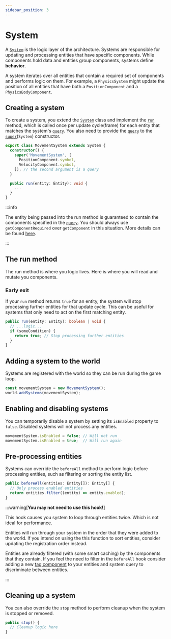 ```yaml
---
sidebar_position: 3
---
```


# System

A [`System`](../../api/classes/System) is the logic layer of the architecture. Systems are responsible for updating and processing entities that have specific components. While components hold data and entities group components, systems define **behavior**.

A system iterates over all entities that contain a required set of components and performs logic on them. For example, a `PhysicsSystem` might update the position of all entities that have both a `PositionComponent` and a `PhysicsBodyComponent`.

## Creating a system

To create a system, you extend the [`System`](../../api/classes/System) class and implement the [`run`](../../api/classes/System#run) method, which is called once per update cycle(frame) for each entity that matches the system's [`query`](../ecs/query.md). You also need to provide the [`query`](../ecs/query.md) to the [`super`](https://developer.mozilla.org/en-US/docs/Web/JavaScript/Reference/Operators/super)(`System`) constructor.

```ts
export class MovementSystem extends System {
  constructor() {
    super('MovementSystem', [
      PositionComponent.symbol,
      VelocityComponent.symbol,
    ]); // the second argument is a query
  }

  public run(entity: Entity): void {
    ...
  }
}
```

:::info

The entity being passed into the run method is guaranteed to contain the components specified in the [`query`](../ecs/query.md). You should always use `getComponentRequired` over `getComponent` in this situation. More details can be found [here](../ecs/entity.md#get-a-single-component).

:::

## The run method

The run method is where you logic lives. Here is where you will read and mutate you components. 

### Early exit

If your `run` method returns `true` for an entity, the system will stop processing further entities for that update cycle. This can be useful for systems that only need to act on the first matching entity.

```ts
public run(entity: Entity): boolean | void {
  // ...logic...
  if (someCondition) {
    return true; // Stop processing further entities
  }
}
```

## Adding a system to the world

Systems are registered with the world so they can be run during the game loop.

```ts
const movementSystem = new MovementSystem();
world.addSystems(movementSystem);
```

## Enabling and disabling systems

You can temporarily disable a system by setting its `isEnabled` property to `false`. Disabled systems will not process any entities.

```ts
movementSystem.isEnabled = false; // Will not run
movementSystem.isEnabled = true;  // Will run again
```

## Pre-processing entities

Systems can override the `beforeAll` method to perform logic before processing entities, such as filtering or sorting the entity list.

```ts
public beforeAll(entities: Entity[]): Entity[] {
  // Only process enabled entities
  return entities.filter((entity) => entity.enabled);
}
```

:::warning[**You may not need to use this hook!**]

This hook causes you system to loop through entities twice. Which is not ideal for performance.

Entities will run through your system in the order that they were added to the world. If you intend on using the this function to sort entities, consider updating the registration order instead. 

Entities are already filtered (with some smart caching) by the components that they contain. If you feel the need to filter in the `beforeAll` hook consider adding a new [tag component](https://github.com/SanderMertens/ecs-faq?tab=readme-ov-file#tag) to your entities and system query to discriminate between entities.

:::

## Cleaning up a system

You can also override the `stop` method to perform cleanup when the system is stopped or removed.

```ts
public stop() {
  // Cleanup logic here
}
```